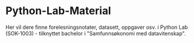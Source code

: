 # Python-Lab-Material

Her vil dere finne forelesningsnotater, datasett, oppgaver osv. i Python Lab (SOK-1003) - tilknyttet bachelor i "Samfunnsøkonomi med datavitenskap".
